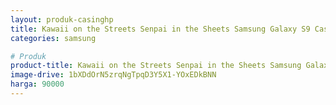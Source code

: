 ```yaml
---
layout: produk-casinghp
title: Kawaii on the Streets Senpai in the Sheets Samsung Galaxy S9 Case
categories: samsung

# Produk
product-title: Kawaii on the Streets Senpai in the Sheets Samsung Galaxy S9 Case
image-drive: 1bXDdOrN5zrqNgTpqD3Y5X1-YOxEDkBNN
harga: 90000
---
```

